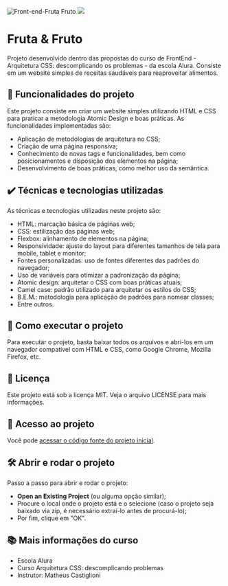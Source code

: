 ![Front-end-Fruta   Fruto](https://user-images.githubusercontent.com/115083913/236376939-32f00c61-cfdc-4976-ba10-8b99c8b0d38a.png)
![](https://img.shields.io/github/license/alura-cursos/android-com-kotlin-personalizando-ui)

# Fruta & Fruto
Projeto desenvolvido dentro das propostas do curso de FrontEnd - Arquitetura CSS: descomplicando os problemas - da escola Alura. Consiste em um website simples de receitas saudáveis para reaproveitar alimentos.

## 🔨 Funcionalidades do projeto
Este projeto consiste em criar um website simples utilizando HTML e CSS para praticar a metodologia Atomic Design e boas práticas. As funcionalidades implementadas são:
- Aplicação de metodologias de arquitetura no CSS;
- Criação de uma página responsiva;
- Conhecimento de novas tags e funcionalidades, bem como posicionamentos e disposição dos elementos na página;
- Desenvolvimento de boas práticas, como melhor uso da semântica.

## ✔️ Técnicas e tecnologias utilizadas

As técnicas e tecnologias utilizadas neste projeto são:
- HTML: marcação básica de páginas web;
- CSS: estilização das páginas web;
- Flexbox: alinhamento de elementos na página;
- Responsividade: ajuste do layout para diferentes tamanhos de tela para mobile, tablet e monitor;
- Fontes personalizadas: uso de fontes diferentes das padrões do navegador;
- Uso de variáveis para otimizar a padronização da página;
- Atomic design: arquitetar o CSS com boas práticas atuais;
- Camel case: padrão utilizado para arquitetar os estilos do CSS;
- B.E.M.: metodologia para aplicação de padrões para nomear classes;
- Entre outros.

## 🚀 Como executar o projeto

Para executar o projeto, basta baixar todos os arquivos e abrí-los em um navegador compatível com HTML e CSS, como Google Chrome, Mozilla Firefox, etc.

## 📝 Licença

Este projeto está sob a licença MIT. Veja o arquivo LICENSE para mais informações.

## 📁 Acesso ao projeto

Você pode [acessar o código fonte do projeto inicial](https://github.com/MrGalana/fruta_e_fruto).

## 🛠️ Abrir e rodar o projeto

Passo a passo para abrir e rodar o projeto:
- **Open an Existing Project** (ou alguma opção similar);
- Procure o local onde o projeto está e o selecione (caso o projeto seja baixado via zip, é necessário extraí-lo antes de procurá-lo);
- Por fim, clique em "OK".

## 📚 Mais informações do curso

- Escola Alura
- Curso Arquitetura CSS: descomplicando problemas
- Instrutor: Matheus Castiglioni
